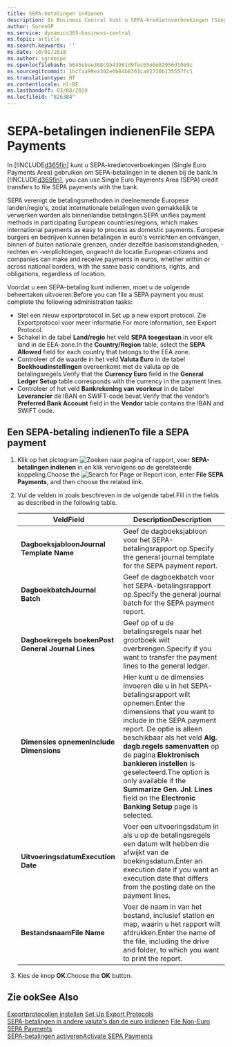 ```yaml
---
title: SEPA-betalingen indienen
description: In Business Central kunt u SEPA-kredietoverboekingen (Single Euro Payments Area) gebruiken om SEPA-betalingen in te dienen bij de bank.
author: SorenGP
ms.service: dynamics365-business-central
ms.topic: article
ms.search.keywords: ''
ms.date: 10/01/2018
ms.author: sgroespe
ms.openlocfilehash: b645ebee368c9b43961d9fec65e0e82956d10e9c
ms.sourcegitcommit: 1bcfaa99ea302e6b84b8361ca02730b135557fc1
ms.translationtype: HT
ms.contentlocale: nl-BE
ms.lasthandoff: 03/08/2019
ms.locfileid: "826384"
---
```

# <a name="file-sepa-payments"></a><span data-ttu-id="6b0a5-103">SEPA-betalingen indienen</span><span class="sxs-lookup"><span data-stu-id="6b0a5-103">File SEPA Payments</span></span>
<span data-ttu-id="6b0a5-104">In [!INCLUDE[d365fin](../../includes/d365fin_md.md)] kunt u SEPA-kredietoverboekingen (Single Euro Payments Area) gebruiken om SEPA-betalingen in te dienen bij de bank.</span><span class="sxs-lookup"><span data-stu-id="6b0a5-104">In [!INCLUDE[d365fin](../../includes/d365fin_md.md)], you can use Single Euro Payments Area (SEPA) credit transfers to file SEPA payments with the bank.</span></span>  

<span data-ttu-id="6b0a5-105">SEPA verenigt de betalingsmethoden in deelnemende Europese landen/regio's, zodat internationale betalingen even gemakkelijk te verwerken worden als binnenlandse betalingen.</span><span class="sxs-lookup"><span data-stu-id="6b0a5-105">SEPA unifies payment methods in participating European countries/regions, which makes international payments as easy to process as domestic payments.</span></span> <span data-ttu-id="6b0a5-106">Europese burgers en bedrijven kunnen betalingen in euro's verrichten en ontvangen, binnen of buiten nationale grenzen, onder dezelfde basisomstandigheden, -rechten en -verplichtingen, ongeacht de locatie.</span><span class="sxs-lookup"><span data-stu-id="6b0a5-106">European citizens and companies can make and receive payments in euros, whether within or across national borders, with the same basic conditions, rights, and obligations, regardless of location.</span></span>  

<span data-ttu-id="6b0a5-107">Voordat u een SEPA-betaling kunt indienen, moet u de volgende beheertaken uitvoeren:</span><span class="sxs-lookup"><span data-stu-id="6b0a5-107">Before you can file a SEPA payment you must complete the following administration tasks:</span></span>  

- <span data-ttu-id="6b0a5-108">Stel een nieuw exportprotocol in.</span><span class="sxs-lookup"><span data-stu-id="6b0a5-108">Set up a new export protocol.</span></span> <span data-ttu-id="6b0a5-109">Zie Exportprotocol voor meer informatie.</span><span class="sxs-lookup"><span data-stu-id="6b0a5-109">For more information, see Export Protocol.</span></span>  
- <span data-ttu-id="6b0a5-110">Schakel in de tabel **Land/regio** het veld **SEPA toegestaan** in voor elk land in de EEA-zone.</span><span class="sxs-lookup"><span data-stu-id="6b0a5-110">In the **Country/Region** table, select the **SEPA Allowed** field for each country that belongs to the EEA zone.</span></span>  
- <span data-ttu-id="6b0a5-111">Controleer of de waarde in het veld **Valuta Euro** in de tabel **Boekhoudinstellingen** overeenkomt met de valuta op de betalingsregels.</span><span class="sxs-lookup"><span data-stu-id="6b0a5-111">Verify that the **Currency Euro** field in the **General Ledger Setup** table corresponds with the currency in the payment lines.</span></span>  
- <span data-ttu-id="6b0a5-112">Controleer of het veld **Bankrekening van voorkeur** in de tabel **Leverancier** de IBAN en SWIFT-code bevat.</span><span class="sxs-lookup"><span data-stu-id="6b0a5-112">Verify that the vendor’s **Preferred Bank Account** field in the **Vendor** table contains the IBAN and SWIFT code.</span></span>  

## <a name="to-file-a-sepa-payment"></a><span data-ttu-id="6b0a5-113">Een SEPA-betaling indienen</span><span class="sxs-lookup"><span data-stu-id="6b0a5-113">To file a SEPA payment</span></span>  

1.  <span data-ttu-id="6b0a5-114">Klik op het pictogram ![Zoeken naar pagina of rapport](../../media/ui-search/search_small.png "pictogram Zoeken naar pagina of rapport"), voer **SEPA-betalingen indienen** in en klik vervolgens op de gerelateerde koppeling.</span><span class="sxs-lookup"><span data-stu-id="6b0a5-114">Choose the ![Search for Page or Report](../../media/ui-search/search_small.png "Search for Page or Report icon") icon, enter **File SEPA Payments**, and then choose the related link.</span></span>  
2.  <span data-ttu-id="6b0a5-115">Vul de velden in zoals beschreven in de volgende tabel.</span><span class="sxs-lookup"><span data-stu-id="6b0a5-115">Fill in the fields as described in the following table.</span></span>  

    |<span data-ttu-id="6b0a5-116">Veld</span><span class="sxs-lookup"><span data-stu-id="6b0a5-116">Field</span></span>|<span data-ttu-id="6b0a5-117">Description</span><span class="sxs-lookup"><span data-stu-id="6b0a5-117">Description</span></span>|  
    |---------------------------------|---------------------------------------|  
    |<span data-ttu-id="6b0a5-118">**Dagboeksjabloon**</span><span class="sxs-lookup"><span data-stu-id="6b0a5-118">**Journal Template Name**</span></span>|<span data-ttu-id="6b0a5-119">Geef de dagboeksjabloon voor het SEPA-betalingsrapport op.</span><span class="sxs-lookup"><span data-stu-id="6b0a5-119">Specify the general journal template for the SEPA payment report.</span></span>|  
    |<span data-ttu-id="6b0a5-120">**Dagboekbatch**</span><span class="sxs-lookup"><span data-stu-id="6b0a5-120">**Journal Batch**</span></span>|<span data-ttu-id="6b0a5-121">Geef de dagboekbatch voor het SEPA-betalingsrapport op.</span><span class="sxs-lookup"><span data-stu-id="6b0a5-121">Specify the general journal batch for the SEPA payment report.</span></span>|  
    |<span data-ttu-id="6b0a5-122">**Dagboekregels boeken**</span><span class="sxs-lookup"><span data-stu-id="6b0a5-122">**Post General Journal Lines**</span></span>|<span data-ttu-id="6b0a5-123">Geef op of u de betalingsregels naar het grootboek wilt overbrengen.</span><span class="sxs-lookup"><span data-stu-id="6b0a5-123">Specify if you want to transfer the payment lines to the general ledger.</span></span>|  
    |<span data-ttu-id="6b0a5-124">**Dimensies opnemen**</span><span class="sxs-lookup"><span data-stu-id="6b0a5-124">**Include Dimensions**</span></span>|<span data-ttu-id="6b0a5-125">Hier kunt u de dimensies invoeren die u in het SEPA-betalingsrapport wilt opnemen.</span><span class="sxs-lookup"><span data-stu-id="6b0a5-125">Enter the dimensions that you want to include in the SEPA payment report.</span></span> <span data-ttu-id="6b0a5-126">De optie is alleen beschikbaar als het veld **Alg. dagb.regels samenvatten** op de pagina **Elektronisch bankieren instellen** is geselecteerd.</span><span class="sxs-lookup"><span data-stu-id="6b0a5-126">The option is only available if the **Summarize Gen. Jnl. Lines** field on the **Electronic Banking Setup** page is selected.</span></span>|  
    |<span data-ttu-id="6b0a5-127">**Uitvoeringsdatum**</span><span class="sxs-lookup"><span data-stu-id="6b0a5-127">**Execution Date**</span></span>|<span data-ttu-id="6b0a5-128">Voer een uitvoeringsdatum in als u op de betalingsregels een datum wilt hebben die afwijkt van de boekingsdatum.</span><span class="sxs-lookup"><span data-stu-id="6b0a5-128">Enter an execution date if you want an execution date that differs from the posting date on the payment lines.</span></span>|  
    |<span data-ttu-id="6b0a5-129">**Bestandsnaam**</span><span class="sxs-lookup"><span data-stu-id="6b0a5-129">**File Name**</span></span>|<span data-ttu-id="6b0a5-130">Voer de naam in van het bestand, inclusief station en map, waarin u het rapport wilt afdrukken.</span><span class="sxs-lookup"><span data-stu-id="6b0a5-130">Enter the name of the file, including the drive and folder, to which you want to print the report.</span></span>|  

3.  <span data-ttu-id="6b0a5-131">Kies de knop **OK**.</span><span class="sxs-lookup"><span data-stu-id="6b0a5-131">Choose the **OK** button.</span></span>  

## <a name="see-also"></a><span data-ttu-id="6b0a5-132">Zie ook</span><span class="sxs-lookup"><span data-stu-id="6b0a5-132">See Also</span></span>  
 <span data-ttu-id="6b0a5-133">[Exportprotocollen instellen](how-to-set-up-export-protocols.md) </span><span class="sxs-lookup"><span data-stu-id="6b0a5-133">[Set Up Export Protocols](how-to-set-up-export-protocols.md) </span></span>  
 <span data-ttu-id="6b0a5-134">[SEPA-betalingen in andere valuta's dan de euro indienen](how-to-file-non-euro-sepa-payments.md) </span><span class="sxs-lookup"><span data-stu-id="6b0a5-134">[File Non-Euro SEPA Payments](how-to-file-non-euro-sepa-payments.md) </span></span>  
 [<span data-ttu-id="6b0a5-135">SEPA-betalingen activeren</span><span class="sxs-lookup"><span data-stu-id="6b0a5-135">Activate SEPA Payments</span></span>](how-to-activate-sepa-payments.md)
